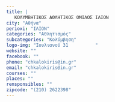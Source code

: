 ```yaml
---
title: |
   ΚΟΛΥΜΒΗΤΙΚΟΣ ΑΘΛΗΤΙΚΟΣ ΟΜΙΛΟΣ ΙΛΙΟΝ
city: "Αθήνα"
perioxi: "ΙΛΙΟΝ"
categories: "Αθλητισμός"
subcategories: "Κολύμβηση"
logo-img: "Ιουλιανού 31          "
website: ""
facebook: ""
phone: "chkalokiris@in.gr"
email: "chkalokiris@in.gr"
courses: ""
places: ""
rensponsibles: ""
zipcode: "(210) 2622398"
---
```




